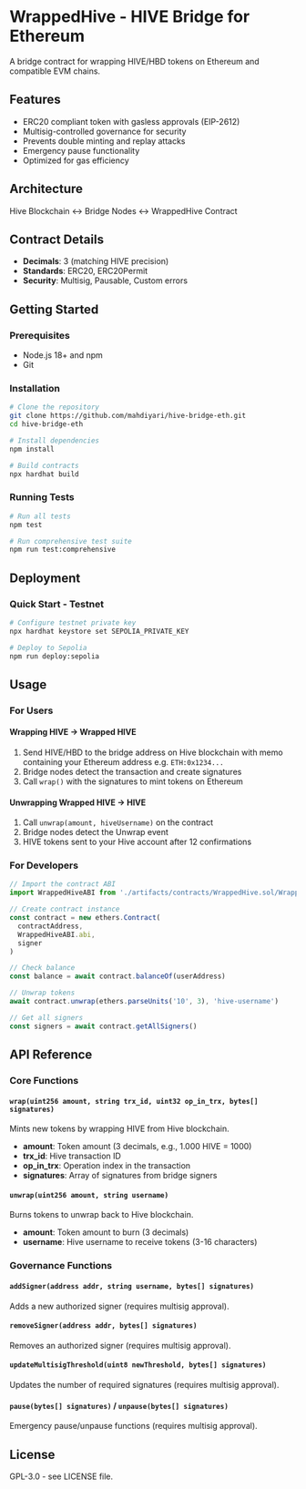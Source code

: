 # WrappedHive - HIVE Bridge for Ethereum

A bridge contract for wrapping HIVE/HBD tokens on Ethereum and compatible EVM chains.

## Features

- ERC20 compliant token with gasless approvals (EIP-2612)
- Multisig-controlled governance for security
- Prevents double minting and replay attacks
- Emergency pause functionality
- Optimized for gas efficiency

## Architecture

Hive Blockchain ↔ Bridge Nodes ↔ WrappedHive Contract

## Contract Details

- **Decimals**: 3 (matching HIVE precision)
- **Standards**: ERC20, ERC20Permit
- **Security**: Multisig, Pausable, Custom errors

## Getting Started

### Prerequisites

- Node.js 18+ and npm
- Git

### Installation

```bash
# Clone the repository
git clone https://github.com/mahdiyari/hive-bridge-eth.git
cd hive-bridge-eth

# Install dependencies
npm install

# Build contracts
npx hardhat build
```

### Running Tests

```bash
# Run all tests
npm test

# Run comprehensive test suite
npm run test:comprehensive
```

## Deployment

### Quick Start - Testnet

```bash
# Configure testnet private key
npx hardhat keystore set SEPOLIA_PRIVATE_KEY

# Deploy to Sepolia
npm run deploy:sepolia
```

## Usage

### For Users

#### Wrapping HIVE → Wrapped HIVE

1. Send HIVE/HBD to the bridge address on Hive blockchain with memo containing your Ethereum address e.g. `ETH:0x1234...`
2. Bridge nodes detect the transaction and create signatures
3. Call `wrap()` with the signatures to mint tokens on Ethereum

#### Unwrapping Wrapped HIVE → HIVE

1. Call `unwrap(amount, hiveUsername)` on the contract
2. Bridge nodes detect the Unwrap event
3. HIVE tokens sent to your Hive account after 12 confirmations

### For Developers

```javascript
// Import the contract ABI
import WrappedHiveABI from './artifacts/contracts/WrappedHive.sol/WrappedHive.json'

// Create contract instance
const contract = new ethers.Contract(
  contractAddress,
  WrappedHiveABI.abi,
  signer
)

// Check balance
const balance = await contract.balanceOf(userAddress)

// Unwrap tokens
await contract.unwrap(ethers.parseUnits('10', 3), 'hive-username')

// Get all signers
const signers = await contract.getAllSigners()
```

## API Reference

### Core Functions

#### `wrap(uint256 amount, string trx_id, uint32 op_in_trx, bytes[] signatures)`

Mints new tokens by wrapping HIVE from Hive blockchain.

- **amount**: Token amount (3 decimals, e.g., 1.000 HIVE = 1000)
- **trx_id**: Hive transaction ID
- **op_in_trx**: Operation index in the transaction
- **signatures**: Array of signatures from bridge signers

#### `unwrap(uint256 amount, string username)`

Burns tokens to unwrap back to Hive blockchain.

- **amount**: Token amount to burn (3 decimals)
- **username**: Hive username to receive tokens (3-16 characters)

### Governance Functions

#### `addSigner(address addr, string username, bytes[] signatures)`

Adds a new authorized signer (requires multisig approval).

#### `removeSigner(address addr, bytes[] signatures)`

Removes an authorized signer (requires multisig approval).

#### `updateMultisigThreshold(uint8 newThreshold, bytes[] signatures)`

Updates the number of required signatures (requires multisig approval).

#### `pause(bytes[] signatures)` / `unpause(bytes[] signatures)`

Emergency pause/unpause functions (requires multisig approval).

## License

GPL-3.0 - see LICENSE file.
